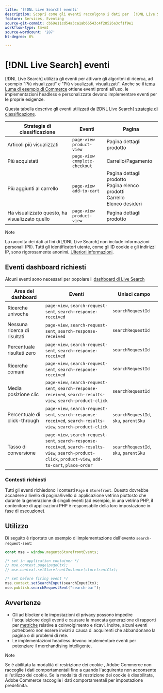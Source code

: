 ```yaml
---
title: '[!DNL Live Search] eventi'
description: Scopri come gli eventi raccolgono i dati per  [!DNL Live Search].
feature: Services, Eventing
source-git-commit: cb69e11cd54a3ca1ab66543c4f28526a3cf1f9e1
workflow-type: tm+mt
source-wordcount: '287'
ht-degree: 0%

---
```


# [!DNL Live Search] eventi

[!DNL Live Search] utilizza gli eventi per attivare gli algoritmi di ricerca, ad esempio &quot;Più visualizzati&quot; e &quot;Più visualizzati, visualizzati&quot;. Anche se il [tema Luma di esempio di Commerce](https://experienceleague.adobe.com/en/docs/commerce-admin/content-design/design/themes/themes#the-default-theme) ottiene eventi pronti all&#39;uso, le implementazioni headless e personalizzate devono implementare eventi per le proprie esigenze.

Questa tabella descrive gli eventi utilizzati da [!DNL Live Search] [strategie di classificazione](rules-add.md#intelligent-ranking).

| Strategia di classificazione | Eventi | Pagina |
| --- | --- | --- |
| Articoli più visualizzati | `page-view`<br>`product-view` | Pagina dettagli prodotto |
| Più acquistati | `page-view`<br>`complete-checkout` | Carrello/Pagamento |
| Più aggiunti al carrello | `page-view`<br>`add-to-cart` | Pagina dettagli prodotto<br>Pagina elenco prodotti<br>Carrello<br>Elenco desideri |
| Ha visualizzato questo, ha visualizzato quello | `page-view`<br>`product-view` | Pagina dettagli prodotto |

>[!NOTE]
>
>La raccolta dei dati ai fini di [!DNL Live Search] non include informazioni personali (PII). Tutti gli identificatori utente, come gli ID cookie e gli indirizzi IP, sono rigorosamente anonimi. [Ulteriori informazioni](https://www.adobe.com/privacy/experience-cloud.html).

## Eventi dashboard richiesti

Alcuni eventi sono necessari per popolare il [dashboard di Live Search](performance.md)

| Area del dashboard | Eventi | Unisci campo |
| ------------------- | ------------- | ---------- |
| Ricerche univoche | `page-view`, `search-request-sent`, `search-response-received` | `searchRequestId` |
| Nessuna ricerca di risultati | `page-view`, `search-request-sent`, `search-response-received` | `searchRequestId` |
| Percentuale risultati zero | `page-view`, `search-request-sent`, `search-response-received` | `searchRequestId` |
| Ricerche comuni | `page-view`, `search-request-sent`, `search-response-received` | `searchRequestId` |
| Media posizione clic | `page-view`, `search-request-sent`, `search-response-received`, `search-results-view`, `search-product-click` | `searchRequestId` |
| Percentuale di click-through | `page-view`, `search-request-sent`, `search-response-received`, `search-results-view`, `search-product-click` | `searchRequestId`, `sku`, `parentSku` |
| Tasso di conversione | `page-view`, `search-request-sent`, `search-response-received`, `search-results-view`, `search-product-click`, `product-view`, `add-to-cart`, `place-order` | `searchRequestId`, `sku`, `parentSku` |

### Contesti richiesti

Tutti gli eventi richiedono i contesti `Page` e `Storefront`. Questo dovrebbe accadere a livello di pagina/livello di applicazione vetrina piuttosto che durante la generazione di singoli eventi (ad esempio, in una vetrina PHP, il contenitore di applicazioni PHP è responsabile della loro impostazione in fase di esecuzione).

## Utilizzo

Di seguito è riportato un esempio di implementazione dell&#39;evento `search-request-sent`:

```javascript
const mse = window.magentoStorefrontEvents;

/* set in application container */
// mse.context.page(pageCtx);
// mse.context.setStorefrontInstance(storefrontCtx);

/* set before firing event */
mse.context.setSearchInput(searchInputCtx);
mse.publish.searchRequestSent("search-bar");
```

## Avvertenze

- Gli ad blocker e le impostazioni di privacy possono impedire l&#39;acquisizione degli eventi e causare la mancata generazione di rapporti per [metriche](performance.md) relative a coinvolgimento e ricavi. Inoltre, alcuni eventi potrebbero non essere inviati a causa di acquirenti che abbandonano la pagina o di problemi di rete.
- Le implementazioni headless devono implementare eventi per potenziare il merchandising intelligente.

>[!NOTE]
>
>Se è abilitata la modalità di restrizione dei cookie [](https://experienceleague.adobe.com/docs/commerce-admin/start/compliance/privacy/compliance-cookie-law.html), Adobe Commerce non raccoglie i dati comportamentali fino a quando l&#39;acquirente non acconsente all&#39;utilizzo dei cookie. Se la modalità di restrizione dei cookie è disabilitata, Adobe Commerce raccoglie i dati comportamentali per impostazione predefinita.
